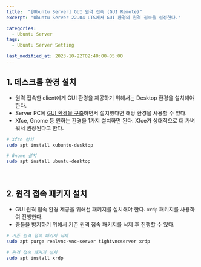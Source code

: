 ```yaml
---
title:  "[Ubuntu Server] GUI 원격 접속 (GUI Remote)"
excerpt: "Ubuntu Server 22.04 LTS에서 GUI 환경의 원격 접속을 설정한다."

categories:
  - Ubuntu Server
tags:
  - Ubuntu Server Setting

last_modified_at: 2023-10-22T02:40:00-05:00
---
```

## 1. 데스크톱 환경 설치
- 원격 접속한 client에게 GUI 환경을 제공하기 위해서는 Desktop 환경을 설치해야 한다.
- Server PC에 [GUI 환경을 구축](https://yeonhl.github.io/ubuntu%20server/ubuntu_server_gui/)하면서 설치했다면 해당 환경을 사용할 수 있다.
- Xfce, Gnome 등 원하는 환경을 1가지 설치하면 된다. Xfce가 상대적으로 더 가벼워서 권장된다고 한다.

```bash
# Xfce 설치
sudo apt install xubuntu-desktop
```

```bash
# Gnome 설치
sudo apt install ubuntu-desktop
```

<br>

## 2. 원격 접속 패키지 설치

- GUI 원격 접속 환경 제공을 위해선 패키지를 설치해야 한다. `xrdp` 패키지를 사용하여 진행한다.
- 충돌을 방지하기 위해서 기존 원격 접속 패키지를 삭제 후 진행할 수 있다.

```bash
# 기존 원격 접속 패키지 삭제
sudo apt purge realvnc-vnc-server tightvncserver xrdp
```

```bash
# 원격 접속 패키지 설치
sudo apt install xrdp
```